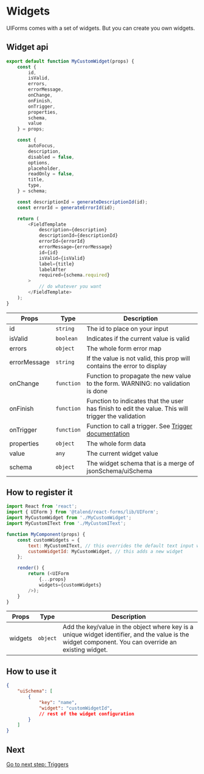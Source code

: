 # Widgets

UIForms comes with a set of widgets. But you can create you own widgets.

## Widget api

```javascript
export default function MyCustomWidget(props) {
	const {
		id,
		isValid,
		errors,
		errorMessage,
		onChange,
		onFinish,
		onTrigger,
		properties,
		schema,
		value
	} = props;

	const {
		autoFocus,
		description,
		disabled = false,
		options,
		placeholder,
		readOnly = false,
		title,
		type,
	} = schema;

	const descriptionId = generateDescriptionId(id);
	const errorId = generateErrorId(id);

	return (
		<FieldTemplate
			description={description}
			descriptionId={descriptionId}
			errorId={errorId}
			errorMessage={errorMessage}
			id={id}
			isValid={isValid}
			label={title}
			labelAfter
			required={schema.required}
		>
			// do whatever you want
		</FieldTemplate>
	);
}
```

| Props | Type | Description |
|---|---|---|
| id | `string` | The id to place on your input |
| isValid | `boolean` | Indicates if the current value is valid |
| errors | `object` | The whole form error map |
| errorMessage | `string` | If the value is not valid, this prop will contains the error to display |
| onChange | `function` | Function to propagate the new value to the form. WARNING: no validation is done |
| onFinish | `function` | Function to indicates that the user has finish to edit the value. This will trigger the validation |
| onTrigger | `function` | Function to call a trigger. See [Trigger documentation](./triggers.md) |
| properties | `object` | The whole form data |
| value | `any` | The current widget value |
| schema | `object` | The widget schema that is a merge of jsonSchema/uiSchema |

## How to register it

```javascript
import React from 'react';
import { UIForm } from '@talend/react-forms/lib/UIForm';
import MyCustomWidget from './MyCustomWidget';
import MyCustomIText from './MyCustomIText';

function MyComponent(props) {
    const customWidgets = {
		text: MyCustomIText, // this overrides the default text input widget
		customWidgetId: MyCustomWidget, // this adds a new widget
	};

	render() {
		return (<UIForm
			{...props}
			widgets={customWidgets}
		/>);
	}
}
```

| Props | Type | Description |
|---|---|---|
| widgets | `object` | Add the key/value in the object where key is a unique widget identifier, and the value is the widget component. You can override an existing widget. |

## How to use it

```json
{
    "uiSchema": [
        {
            "key": "name",
            "widget": "customWidgetId",
            // rest of the widget configuration
        }
    ]
}
```

## Next

[Go to next step: Triggers](./triggers.md)
